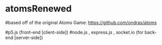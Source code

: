 # atomsRenewed

#based off of the original Atoms Game: https://github.com/ondras/atoms

#p5.js (front-end [client-side])
#node.js , express.js , socket.io (for back-end [server-side])

